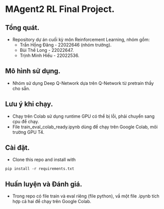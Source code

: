 # MAgent2 RL Final Project.
## Tổng quát.
- Repository dự án cuối kỳ môn Reinforcement Learning, nhóm gồm:
  + Trần Hồng Đăng - 22022646 (nhóm trưởng).
  + Bùi Thế Long - 22022647.
  + Trịnh Minh Hiếu - 22022536.

## Mô hình sử dụng.
- Nhóm sử dụng Deep Q-Network dựa trên Q-Network từ pretrain thầy cho sẵn.

## Lưu ý khi chạy.
- Chạy trên Colab sử dụng runtime GPU có thể bị lỗi, phải chuyển sang cpu để chạy.
- File train_eval_colab_ready.ipynb dùng để chạy trên Google Colab, môi trường GPU T4.

## Cài đặt.
- Clone this repo and install with
```
pip install -r requirements.txt
```

## Huấn luyện và Đánh giá.
- Trong repo có file train và eval riêng (file python), vầ một file .ipynb tích hợp cả hai để chạy trên Google Colab.


